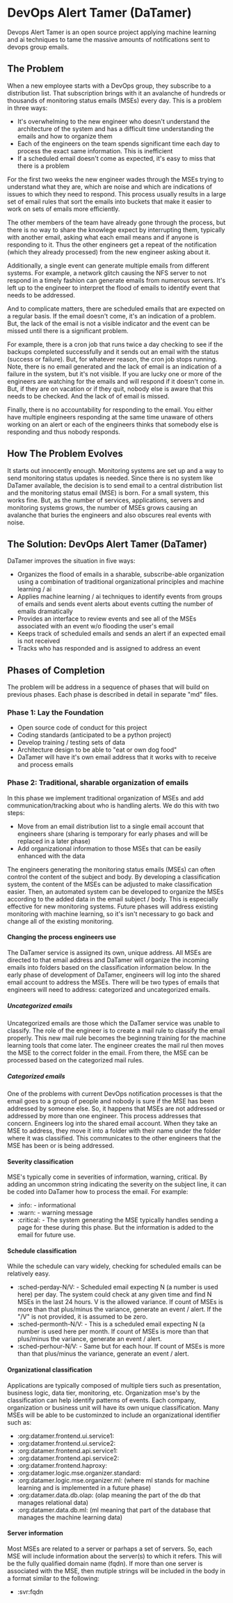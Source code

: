 # DevOps Alert Tamer (DaTamer)
Devops Alert Tamer is an open source project applying machine learning and ai techniques to tame the massive amounts of notifications sent to devops group emails.

## The Problem
When a new employee starts with a DevOps group, they subscribe to a distribution list.  That subscription brings with it an avalanche of hundreds or thousands of monitoring status emails (MSEs) every day.  This is a problem in three ways:

* It's overwhelming to the new engineer who doesn't understand the architecture of the system and has a difficult time understanding the emails and how to organize them
* Each of the engineers on the team spends significant time each day to process the exact same information.  This is inefficient
* If a scheduled email doesn't come as expected, it's easy to miss that there is a problem

For the first two weeks the new engineer wades through the MSEs trying to understand what they are, which are noise and which are indications of issues to which they need to respond.  This process usually results in a large set of email rules that sort the emails into buckets that make it easier to work on sets of emails more efficiently.

The other members of the team have already gone through the process, but there is no way to share the knowlege expect by interrupting them, typically with another email, asking what each email means and if anyone is responding to it.  Thus the other engineers get a repeat of the notification (which they already processed) from the new engineer asking about it.

Additionally, a single event can generate multiple emails from different systems.  For example, a network glitch causing the NFS server to not respond in a timely fashion can generate emails from numerous servers.  It's left up to the engineer to interpret the flood of emails to identify event that needs to be addressed.

And to complicate matters, there are scheduled emails that are expected on a regular basis.  If the email doesn't come, it's an indication of a problem.  But, the lack of the email is not a visible indicator and the event can be missed until there is a significant problem.

For example, there is a cron job that runs twice a day checking to see if the backups completed successfully and it sends out an email with the status (success or failure).  But, for whatever reason, the cron job stops running.  Note, there is no email generated and the lack of email is an indication of a failure in the system, but it's not visible.  If you are lucky one or more of the engineers are watching for the emails and will respond if it doesn't come in.  But, if they are on vacation or if they quit, nobody else is aware that this needs to be checked.  And the lack of of email is missed.

Finally, there is no accountability for responding to the email.  You either have multiple engineers responding at the same time unaware of others working on an alert or each of the engineers thinks that somebody else is responding and thus nobody responds.

## How The Problem Evolves
It starts out innocently enough.  Monitoring systems are set up and a way to send monitoring status updates is needed.  Since there is no system like DaTamer available, the decision is to send email to a central distribution list and the monitoring status email (MSE) is born.  For a small system, this works fine.  But, as the number of services, applications, servers and monitoring systems grows, the number of MSEs grows causing an avalanche that buries the engineers and also obscures real events with noise.

## The Solution:  DevOps Alert Tamer (DaTamer)

DaTamer improves the situation in five ways:

* Organizes the flood of emails in a sharable, subscribe-able organization using a combination of traditional organizational principles and machine learning / ai
* Applies machine learning / ai techniques to identify events from groups of emails and sends event alerts about events cutting the number of emails dramatically
* Provides an interface to review events and see all of the MSEs associated with an event w/o flooding the user's email
* Keeps track of scheduled emails and sends an alert if an expected email is not received
* Tracks who has responded and is assigned to address an event

## Phases of Completion
The problem will be address in a sequence of phases that will build on previous phases.  Each phase is described in detail in separate "md" files.

### Phase 1:  Lay the Foundation
* Open source code of conduct for this project
* Coding standards (anticipated to be a python project)
* Develop training / testing sets of data
* Architecture design to be able to "eat or own dog food"
* DaTamer will have it's own email address that it works with to receive and process emails

### Phase 2:  Traditional, sharable organization of emails
In this phase we implement traditional organization of MSEs and add communication/tracking about who is handling alerts.  We do this with two steps:

* Move from an email distribution list to a single email account that engineers share (sharing is temporary for early phases and will be replaced in a later phase)
* Add organizational information to those MSEs that can be easily enhanced with the data

The engineers generating the monitoring status emails (MSEs) can often control the content of the subject and body.  By developing a classification system, the content of the MSEs can be adjusted to make classification easier.  Then, an automated system can be developed to organize the MSEs according to the added data in the email subject / body.  This is especially effective for new monitoring systems.  Future phases will address existing monitoring with machine learning, so it's isn't necessary to go back and change all of the existing monitoring.

#### Changing the process engineers use
The DaTamer service is assigned its own, unique address.  All MSEs are directed to that email address and DaTamer will organize the incoming emails into folders based on the classification information below.  In the early phase of development of DaTamer, engineers will log into the shared email account to address the MSEs.  There will be two types of emails that engineers will need to address: categorized and uncategorized emails.  
##### Uncategorized emails
Uncategorized emails are those which the DaTamer service was unable to classify.   The role of the engineer is to create a mail rule to classify the email properly.  This new mail rule becomes the beginning training for the machine learning tools that come later. The engineer creates the mail rul then moves the MSE to the correct folder in the email.  From there, the MSE can be processed based on the categorized mail rules.
##### Categorized emails
One of the problems with current DevOps notification processes is that the email goes to a group of people and nobody is sure if the MSE has been addressed by someone else.  So, it happens that MSEs are not addressed or addressed by more than one engineer.  This process addresses that concern.  Engineers log into the shared email account.  When they take an MSE to address, they move it into a folder with their name under the folder where it was classified.  This communicates to the other engineers that the MSE has been or is being addressed.   

#### Severity classification
MSE's typically come in severities of information, warning, critical.  By adding an uncommon string indicating the severity on the subject line, it can be coded into DaTamer how to process the email.  For example:

* :info: - informational
* :warn: - warning message
* :critical: - The system generating the MSE typically handles sending a page for these during this phase.  But the information is added to the email for future use.

#### Schedule classification
While the schedule can vary widely, checking for scheduled emails can be relatively easy.

* :sched-perday-N/V: - Scheduled email expecting N (a number is used here) per day.  The system could check at any given time and find N MSEs in the last 24 hours.  V is the allowed variance.  If count of MSEs is more than that plus/minus the variance, generate an event / alert.  If the "/V" is not provided, it is assumed to be zero.
* :sched-permonth-N/V: - This is a scheduled email expecting N (a number is used here per month.  If count of MSEs is more than that plus/minus the variance, generate an event / alert.
* :sched-perhour-N/V: - Same but for each hour.  If count of MSEs is more than that plus/minus the variance, generate an event / alert.

#### Organizational classification
Applications are typically composed of multiple tiers such as presentation, business logic, data tier, monitoring, etc.  Organization mse's by the classification can help identify patterns of events.  Each company, organization or business unit will have its own unique classification.  Many MSEs will be able to be custominzed to include an organizational identifier such as:

* :org:datamer.frontend.ui.service1:
* :org:datamer.frontend.ui.service2:
* :org:datamer.frontend.api.service1:
* :org:datamer.frontend.api.service2:
* :org:datamer.frontend.haproxy:
* :org:datamer.logic.mse.organizer.standard:
* :org:datamer.logic.mse.organizer.ml:  (where ml stands for machine learning  and is implemented in a future phase)
* :org:datamer.data.db.olap:  (olap meaning the part of the db that manages relational data)
* :org:datamer.data.db.ml:  (ml meaning that part of the database that manages the machine learning data)

#### Server information
Most MSEs are related to a server or parhaps a set of servers.  So, each MSE will include information about the server(s) to which it refers.  This will be the fully qualified domain name (fqdn).  If more than one server is associated with the MSE, then mutiple strings will be included in the body in a format similar to the following:

* :svr:fqdn




